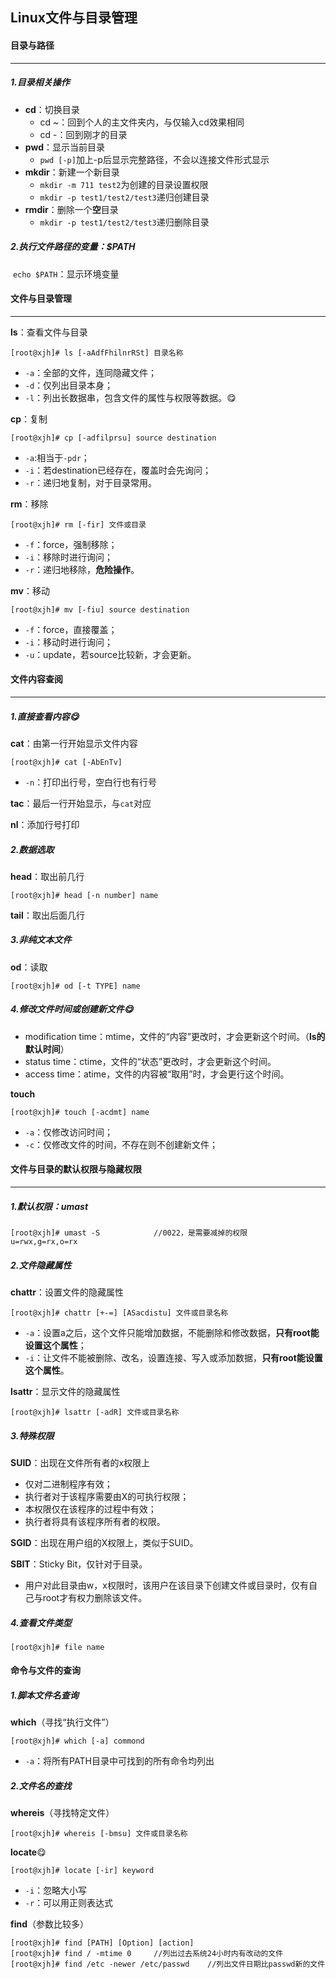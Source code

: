 ## Linux文件与目录管理

#### 目录与路径

------

##### 1.目录相关操作

- **cd**：切换目录
  - cd ~：回到个人的主文件夹内，与仅输入cd效果相同
  - cd -：回到刚才的目录
- **pwd**：显示当前目录
  - `pwd [-p]`加上-p后显示完整路径，不会以连接文件形式显示
- **mkdir**：新建一个新目录
  - `mkdir -m 711 test2`为创建的目录设置权限
  - `mkdir -p test1/test2/test3`递归创建目录
- **rmdir**：删除一个**空**目录
  - `mkdir -p test1/test2/test3`递归删除目录

##### 2.执行文件路径的变量：$PATH

​		`echo $PATH`：显示环境变量



#### 文件与目录管理

------

**ls**：查看文件与目录

```
[root@xjh]# ls [-aAdfFhilnrRSt] 目录名称 
```

- `-a`：全部的文件，连同隐藏文件；
- `-d`：仅列出目录本身；
- `-l`：列出长数据串，包含文件的属性与权限等数据。:yum:

**cp**：复制

```
[root@xjh]# cp [-adfilprsu] source destination 
```

- `-a`:相当于`-pdr`；
- `-i`：若destination已经存在，覆盖时会先询问；
- `-r`：递归地复制，对于目录常用。

**rm**：移除

```
[root@xjh]# rm [-fir] 文件或目录
```

- `-f`：force，强制移除；
- `-i`：移除时进行询问；
- `-r`：递归地移除，**危险操作**。

**mv**：移动

```
[root@xjh]# mv [-fiu] source destination 
```

- `-f`：force，直接覆盖；
- `-i`：移动时进行询问；
- `-u`：update，若source比较新，才会更新。



#### 文件内容查阅

------

##### 1.直接查看内容:yum:

**cat**：由第一行开始显示文件内容

```
[root@xjh]# cat [-AbEnTv] 
```

- `-n`：打印出行号，空白行也有行号

**tac**：最后一行开始显示，与`cat`对应

**nl**：添加行号打印

##### 2.数据选取

**head**：取出前几行

```
[root@xjh]# head [-n number] name 
```

**tail**：取出后面几行

##### 3.非纯文本文件

**od**：读取

```
[root@xjh]# od [-t TYPE] name
```

#####  4.修改文件时间或创建新文件:yum:

- modification time：mtime，文件的“内容”更改时，才会更新这个时间。（**ls的默认时间**）
- status time：ctime，文件的“状态”更改时，才会更新这个时间。
- access time：atime，文件的内容被“取用”时，才会更行这个时间。 

**touch**

```
[root@xjh]# touch [-acdmt] name 
```

- `-a`：仅修改访问时间；
- `-c`：仅修改文件的时间，不存在则不创建新文件；



#### 文件与目录的默认权限与隐藏权限

------

##### 1.默认权限：umast

```
[root@xjh]# umast -S			//0022，是需要减掉的权限
u=rwx,g=rx,o=rx
```

##### 2.文件隐藏属性

**chattr**：设置文件的隐藏属性

```
[root@xjh]# chattr [+-=] [ASacdistu] 文件或目录名称
```

- `-a`：设置a之后，这个文件只能增加数据，不能删除和修改数据，**只有root能设置这个属性**；
- `-i`：让文件不能被删除、改名，设置连接、写入或添加数据，**只有root能设置这个属性**。

**lsattr**：显示文件的隐藏属性

```
[root@xjh]# lsattr [-adR] 文件或目录名称
```

##### 3.特殊权限

**SUID**：出现在文件所有者的x权限上

- 仅对二进制程序有效；
- 执行者对于该程序需要由X的可执行权限；
- 本权限仅在该程序的过程中有效；
- 执行者将具有该程序所有者的权限。

**SGID**：出现在用户组的X权限上，类似于SUID。

**SBIT**：Sticky Bit，仅针对于目录。

- 用户对此目录由w，x权限时，该用户在该目录下创建文件或目录时，仅有自己与root才有权力删除该文件。

##### 4.查看文件类型

```
[root@xjh]# file name
```



#### 命令与文件的查询

##### 1.脚本文件名查询

**which**（寻找“执行文件”）

```
[root@xjh]# which [-a] commond
```

- `-a`：将所有PATH目录中可找到的所有命令均列出

##### 2.文件名的查找

**whereis**（寻找特定文件）

```
[root@xjh]# whereis [-bmsu] 文件或目录名称
```

**locate**:yum:

```
[root@xjh]# locate [-ir] keyword
```

- `-i`：忽略大小写
- `-r`：可以用正则表达式

**find**（参数比较多）

```
[root@xjh]# find [PATH] [Option] [action]
[root@xjh]# find / -mtime 0		//列出过去系统24小时内有改动的文件
[root@xjh]# find /etc -newer /etc/passwd	//列出文件日期比passwd新的文件
```

